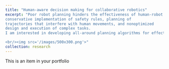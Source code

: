 ```yaml
---
title: "Human-aware decision making for collaborative robotics"
excerpt: "Poor robot planning hinders the effectiveness of human-robot collaboration. This includes
conservative implementation of safety rules, planning of
trajectories that interfere with human movements, and nonoptimized
design and execution of complex tasks.
I am interested in developing all-around planning algorithms for effective and safe human-robot collaboration, spanning path planning and re-planning, trajectory control, and task-and-motion planning.

<br/><img src='/images/500x300.png'>"
collection: research
---
```


This is an item in your portfolio
